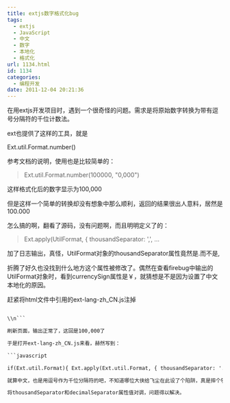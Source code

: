 ```yaml
---
title: extjs数字格式化bug
tags:
  - extjs
  - JavaScript
  - 中文
  - 数字
  - 本地化
  - 格式化
url: 1134.html
id: 1134
categories:
  - 编程开发
date: 2011-12-04 20:21:36
---
```


在用extjs开发项目时，遇到一个很奇怪的问题。需求是将原始数字转换为带有逗号分隔符的千位计数法。  

ext也提供了这样的工具，就是

Ext.util.Format.number()

参考文档的说明，使用也是比较简单的：  

> Ext.util.Format.number(100000, "0,000")

这样格式化后的数字显示为100,000  

但是这样一个简单的转换却没有想象中那么顺利，返回的结果很出人意料，居然是100.000  

怎么搞的啊，翻看了源码，没有问题啊，而且明明定义了的：  

> Ext.apply(UtilFormat, { thousandSeparator: ',', ...

加了日志输出，真怪，UtilFormat对象的thousandSeparator属性竟然是.而不是,  

折腾了好久也没找到什么地方这个属性被修改了。偶然在查看firebug中输出的UtilFormat对象时，看到currencySign属性是￥，就猜想是不是因为设置了中文本地化的原因。  

赶紧将html文件中引用的ext-lang-zh_CN.js注掉  

```html  

\\n```  

刷新页面，输出正常了，这回是100,000了  

于是打开ext-lang-zh_CN.js来看，赫然写到：  

```javascript  

if(Ext.util.Format){ Ext.apply(Ext.util.Format, { thousandSeparator: '.', decimalSeparator: ',', currencySign: '\\u00a5', // Chinese Yuan dateFormat: 'y年m月d日' }); } \\n```  

就算中文，也是用逗号作为千位分隔符的吧，不知道哪位大侠给飞尘在此设了个陷阱，真是摔个够呛啊。  

将thousandSeparator和decimalSeparator属性值对调，问题得以解决。